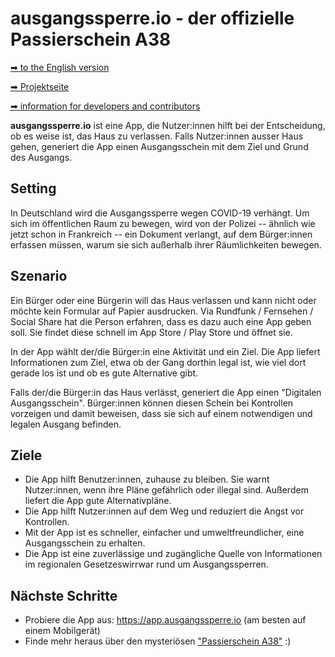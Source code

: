# ausgangssperre.io - der offizielle Passierschein A38

[➡ to the English version](README-EN.md)

[➡ Projektseite](https://ausgangssperre.io/)

[➡ information for developers and contributors](DEVELOPMENT.md)

**ausgangssperre.io** ist eine App, die Nutzer:innen hilft bei der Entscheidung,
ob es weise ist, das Haus zu verlassen. Falls Nutzer:innen ausser Haus gehen,
generiert die App einen Ausgangsschein mit dem Ziel und Grund des Ausgangs.

## Setting

In Deutschland wird die Ausgangssperre wegen COVID-19 verhängt. Um sich im
öffentlichen Raum zu bewegen, wird von der Polizei -- ähnlich wie jetzt schon in
Frankreich -- ein Dokument verlangt, auf dem Bürger:innen erfassen müssen, warum
sie sich außerhalb ihrer Räumlichkeiten bewegen.

## Szenario

Ein Bürger oder eine Bürgerin will das Haus verlassen und kann nicht oder möchte
kein Formular auf Papier ausdrucken. Via Rundfunk / Fernsehen / Social Share hat
die Person erfahren, dass es dazu auch eine App geben soll. Sie findet diese
schnell im App Store / Play Store und öffnet sie.

In der App wählt der/die Bürger:in eine Aktivität und ein Ziel. Die App liefert
Informationen zum Ziel, etwa ob der Gang dorthin legal ist, wie viel dort gerade
los ist und ob es gute Alternative gibt.

Falls der/die Bürger:in das Haus verlässt, generiert die App einen "Digitalen
Ausgangsschein". Bürger:innen können diesen Schein bei Kontrollen vorzeigen und
damit beweisen, dass sie sich auf einem notwendigen und legalen Ausgang
befinden.

## Ziele

-   Die App hilft Benutzer:innen, zuhause zu bleiben. Sie warnt Nutzer:innen,
    wenn ihre Pläne gefährlich oder illegal sind. Außerdem liefert die App gute
    Alternativpläne.
-   Die App hilft Nutzer:innen auf dem Weg und reduziert die Angst vor
    Kontrollen.
-   Mit der App ist es schneller, einfacher und umweltfreundlicher, eine
    Ausgangsschein zu erhalten.
-   Die App ist eine zuverlässige und zugängliche Quelle von Informationen im
    regionalen Gesetzeswirrwar rund um Ausgangssperren.

## Nächste Schritte

-   Probiere die App aus: <https://app.ausgangssperre.io> (am besten auf einem
    Mobilgerät)
-   Finde mehr heraus über den mysteriösen
    ["Passierschein A38"](https://www.youtube.com/watch?v=lIiUR2gV0xk) :)
